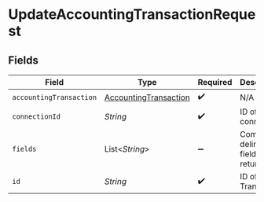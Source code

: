 # UpdateAccountingTransactionRequest


## Fields

| Field                                                                 | Type                                                                  | Required                                                              | Description                                                           |
| --------------------------------------------------------------------- | --------------------------------------------------------------------- | --------------------------------------------------------------------- | --------------------------------------------------------------------- |
| `accountingTransaction`                                               | [AccountingTransaction](../../models/shared/AccountingTransaction.md) | :heavy_check_mark:                                                    | N/A                                                                   |
| `connectionId`                                                        | *String*                                                              | :heavy_check_mark:                                                    | ID of the connection                                                  |
| `fields`                                                              | List\<*String*>                                                       | :heavy_minus_sign:                                                    | Comma-delimited fields to return                                      |
| `id`                                                                  | *String*                                                              | :heavy_check_mark:                                                    | ID of the Transaction                                                 |